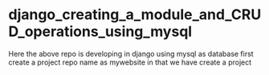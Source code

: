 # django_creating_a_module_and_CRUD_operations_using_mysql
Here the above repo is developing in django using mysql as database first create a project repo name as mywebsite in that we have create a project 

